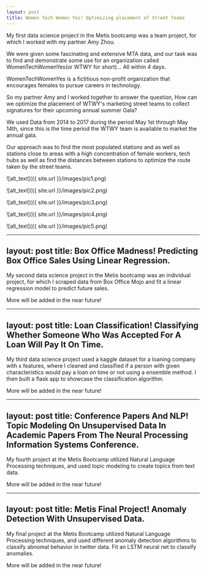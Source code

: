 ```yaml
---
layout: post
title: Women Tech Women Yes! Optimizing placement of Street Teams
---
```


My first data science project in the Metis bootcamp was a team project, for which I worked with my partner Amy Zhou.  

We were given some fascinating and extensive MTA data, and our task was to find and demonstrate some use for an organization called WomenTechWomenYes(or WTWY for short)... All within 4 days.

WomenTechWomenYes is a fictitious non-profit organization that encourages females to pursue careers in technology.

So my partner Amy and I worked together to answer the question, How can we optimize the placement of WTWY's marketing street teams to collect signatures for their upcoming annual summer Gala?

We used Data from 2014 to 2017 during the period May 1st through May 14th, since this is the time period the WTWY team is available to market the annual gala.

Our approach was to find the most populated stations and as well as stations close to areas with a high concentration of female workers, tech hubs as well as find the distances between stations to optimize the route taken by the street teams.


![alt_text]({{ site.url }}/images/pic1.png)

![alt_text]({{ site.url }}/images/pic2.png)

![alt_text]({{ site.url }}/images/pic3.png)

![alt_text]({{ site.url }}/images/pic4.png)

![alt_text]({{ site.url }}/images/pic5.png)


---
layout: post
title: Box Office Madness! Predicting Box Office Sales Using Linear Regression.
---

My second data science project in the Metis bootcamp was an individual project, for which I scraped data from Box Office Mojo and fit a linear regression model to predict future sales.  

More will be added in the near future!





---
layout: post
title: Loan Classification! Classifying Whether Someone Who Was Accepted For A Loan Will Pay It On Time.
---

My third data science project used a kaggle dataset for a loaning company with x features, where I cleaned and classified if a person with given characteristics would pay a loan on time or not using a ensemble method. I then built a flask app to showcase the classification algorithm.

More will be added in the near future!




---
layout: post
title: Conference Papers And NLP! Topic Modeling On Unsupervised Data In Academic Papers From The Neural Processing Information Systems Conference.
---

My fourth project at the Metis Bootcamp utilized Natural Language Processing techniques, and used topic modeling to create topics from text data.

More will be added in the near future!







---
layout: post
title: Metis Final Project! Anomaly Detection With Unsupervised Data.
---

My final project at the Metis Bootcamp utilized Natural Language Processing techniques, and used different anomaly detection algorithms to classify abnomal behavior in twitter data. Fit an LSTM neural net to classify anomalies.

More will be added in the near future!
